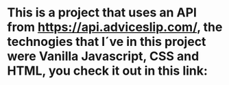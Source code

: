 # This is a project that uses an API from https://api.adviceslip.com/, the technogies that I´ve in this project were Vanilla Javascript, CSS and HTML, you check it out in this link: 
